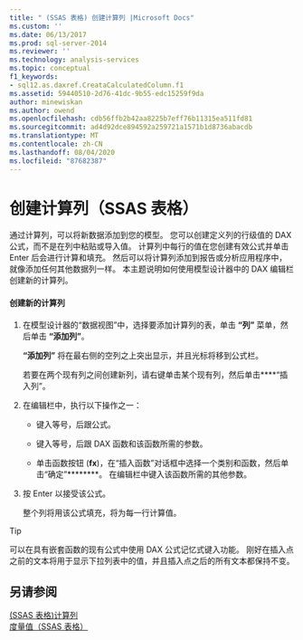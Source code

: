 ```yaml
---
title: " (SSAS 表格) 创建计算列 |Microsoft Docs"
ms.custom: ''
ms.date: 06/13/2017
ms.prod: sql-server-2014
ms.reviewer: ''
ms.technology: analysis-services
ms.topic: conceptual
f1_keywords:
- sql12.as.daxref.CreataCalculatedColumn.f1
ms.assetid: 59440510-2d76-41dc-9b55-edc15259f9da
author: minewiskan
ms.author: owend
ms.openlocfilehash: cdb56ffb2b42aa8225b7eff76b11315ea511fd81
ms.sourcegitcommit: ad4d92dce894592a259721a1571b1d8736abacdb
ms.translationtype: MT
ms.contentlocale: zh-CN
ms.lasthandoff: 08/04/2020
ms.locfileid: "87682387"
---
```

# <a name="create-a-calculated-column-ssas-tabular"></a>创建计算列（SSAS 表格）
  通过计算列，可以将新数据添加到您的模型。 您可以创建定义列的行级值的 DAX 公式，而不是在列中粘贴或导入值。 计算列中每行的值在您创建有效公式并单击 Enter 后会进行计算和填充。 然后可以将计算列添加到报告或分析应用程序中，就像添加任何其他数据列一样。 本主题说明如何使用模型设计器中的 DAX 编辑栏创建新的计算列。  
  
#### <a name="to-create-a-new-calculated-column"></a>创建新的计算列  
  
1.  在模型设计器的“数据视图”中，选择要添加计算列的表，单击 **“列”** 菜单，然后单击 **“添加列”**。  
  
     **“添加列”** 将在最右侧的空列之上突出显示，并且光标将移到公式栏。  
  
     若要在两个现有列之间创建新列，请右键单击某个现有列，然后单击****“插入列”。  
  
2.  在编辑栏中，执行以下操作之一：  
  
    -   键入等号，后跟公式。  
  
    -   键入等号，后跟 DAX 函数和该函数所需的参数。  
  
    -   单击函数按钮 (**fx**)，在“插入函数”对话框中选择一个类别和函数，然后单击“确定”********。 在编辑栏中键入该函数所需的其他参数。  
  
3.  按 Enter 以接受该公式。  
  
     整个列将用该公式填充，将为每一行计算值。  
  
> [!TIP]  
>  可以在具有嵌套函数的现有公式中使用 DAX 公式记忆式键入功能。 刚好在插入点之前的文本将用于显示下拉列表中的值，并且插入点之后的所有文本都保持不变。  
  
## <a name="see-also"></a>另请参阅  
 [&#40;SSAS 表格&#41;计算列](ssas-calculated-columns.md)   
 [度量值（SSAS 表格）](measures-ssas-tabular.md)  
  
  
